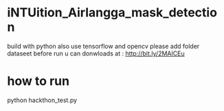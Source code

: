 # iNTUition_Airlangga_mask_detection
build with python also use tensorflow and opencv
please add folder dataseet before run
u can donwloads at : http://bit.ly/2MAICEu

# how to run
python hackthon_test.py
